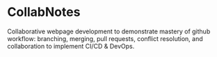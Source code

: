 # CollabNotes
Collaborative webpage development to demonstrate mastery of github workflow: branching, merging, pull requests, conflict resolution, and collaboration to implement CI/CD & DevOps.
